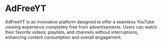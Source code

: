 # AdFreeYT
AdFreeYT is an innovative platform designed to offer a seamless YouTube viewing experience completely free from advertisements. Users can watch their favorite videos, playlists, and channels without interruptions, enhancing content consumption and overall engagement.
